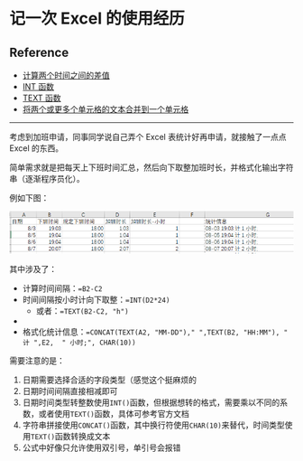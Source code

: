 # 记一次 Excel 的使用经历

## Reference

- [计算两个时间之间的差值](https://support.microsoft.com/zh-cn/office/%E8%AE%A1%E7%AE%97%E4%B8%A4%E4%B8%AA%E6%97%B6%E9%97%B4%E4%B9%8B%E9%97%B4%E7%9A%84%E5%B7%AE%E5%80%BC-e1c78778-749b-49a3-b13e-737715505ff6)
- [INT 函数](https://support.microsoft.com/zh-cn/office/int-%E5%87%BD%E6%95%B0-a6c4af9e-356d-4369-ab6a-cb1fd9d343ef)
- [TEXT 函数](https://support.microsoft.com/zh-cn/office/text-%E5%87%BD%E6%95%B0-20d5ac4d-7b94-49fd-bb38-93d29371225c)
- [将两个或更多个单元格的文本合并到一个单元格](https://support.microsoft.com/zh-cn/office/%E5%B0%86%E4%B8%A4%E4%B8%AA%E6%88%96%E6%9B%B4%E5%A4%9A%E4%B8%AA%E5%8D%95%E5%85%83%E6%A0%BC%E7%9A%84%E6%96%87%E6%9C%AC%E5%90%88%E5%B9%B6%E5%88%B0%E4%B8%80%E4%B8%AA%E5%8D%95%E5%85%83%E6%A0%BC-81ba0946-ce78-42ed-b3c3-21340eb164a6)

------------------------------------------------------------------------------------------------------------------------

考虑到加班申请，同事同学说自己弄个 Excel 表统计好再申请，就接触了一点点 Excel 的东西。

简单需求就是把每天上下班时间汇总，然后向下取整加班时长，并格式化输出字符串（逐渐程序员化）。

例如下图：

![加班统计](../images/a-excel-experience-1.png)

其中涉及了：
- 计算时间间隔：`=B2-C2`
- 时间间隔按小时计向下取整：`=INT(D2*24)`
  - 或者：`=TEXT(B2-C2, "h")`
- 
- 格式化统计信息：`=CONCAT(TEXT(A2, "MM-DD")," ",TEXT(B2, "HH:MM"), " 计 ",E2,  " 小时;", CHAR(10))`

需要注意的是：
1. 日期需要选择合适的字段类型（感觉这个挺麻烦的
2. 日期时间间隔直接相减即可
3. 日期时间类型转整数使用`INT()`函数，但根据想转的格式，需要乘以不同的系数，或者使用`TEXT()`函数，具体可参考官方文档
4. 字符串拼接使用`CONCAT()`函数，其中换行符使用`CHAR(10)`来替代，时间类型使用`TEXT()`函数转换成文本
5. 公式中好像只允许使用双引号，单引号会报错
